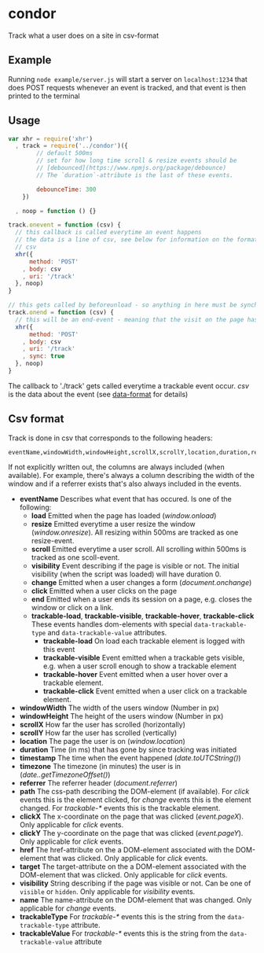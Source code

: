 # condor

Track what a user does on a site in csv-format

## Example

Running `node example/server.js` will start a server on `localhost:1234` that does POST requests whenever an event is tracked, and that event is then printed to the terminal

## Usage

```js
var xhr = require('xhr')
  , track = require('../condor')({
        // default 500ms
        // set for how long time scroll & resize events should be
        // [debounced](https://www.npmjs.org/package/debounce)
        // The `duration`-attribute is the last of these events.

        debounceTime: 300
    })

  , noop = function () {}

track.onevent = function (csv) {
  // this callback is called everytime an event happens
  // the data is a line of csv, see below for information on the format of the
  // csv
  xhr({
      method: 'POST'
    , body: csv
    , uri: '/track'
  }, noop)
}

// this gets called by beforeunload - so anything in here must be synchronous
track.onend = function (csv) {
  // this will be an end-event - meaning that the visit on the page has ended
  xhr({
      method: 'POST'
    , body: csv
    , uri: '/track'
    , sync: true
  }, noop)
}
```

The callback to './track' gets called everytime a trackable event occur. _csv_ is the data about the event (see [data-format](#data-format) for details)

## Csv format

Track is done in csv that corresponds to the following headers:

```
eventName,windowWidth,windowHeight,scrollX,scrollY,location,duration,referrer,path,clickX,clickY,href,target,visibility,name,trackableType,trackableValue
```

If not explicitly written out, the columns are always included (when available). For example, there's always a column describing the width of the window and if a referrer exists that's also always included in the events.

* __eventName__ Describes what event that has occured. Is one of the following:
  * __load__ Emitted when the page has loaded (_window.onload_)
  * __resize__ Emitted everytime a user resize the window (_window.onresize_). All resizing within 500ms are tracked as one resize-event.
  * __scroll__ Emitted everytime a user scroll. All scrolling within 500ms is tracked as one scoll-event.
  * __visibility__ Event describing if the page is visible or not. The initial visibility (when the script was loaded) will have duration 0.
  * __change__ Emitted when a user changes a form (_document.onchange_)
  * __click__ Emitted when a user clicks on the page
  * __end__ Emitted when a user ends its session on a page, e.g. closes the window or click on a link.
  * __trackable-load__, __trackable-visible__, __trackable-hover__, __trackable-click__ These events handles dom-elements with special `data-trackable-type` and `data-trackable-value` attributes.
    * __trackable-load__ On load each trackable element is logged with this event
    * __trackable-visible__ Event emitted when a trackable gets visible, e.g. when a user scroll enough to show a trackable element
    * __trackable-hover__ Event emitted when a user hover over a trackable element.
    * __trackable-click__ Event emitted when a user click on a trackable element.
* __windowWidth__ The width of the users window (Number in px)
* __windowHeight__ The height of the users window (Number in px)
* __scrollX__ How far the user has scrolled (horizontally)
* __scrollY__ How far the user has scrolled (vertically)
* __location__ The page the user is on (_window.location_)
* __duration__ Time (in ms) that has gone by since tracking was initiated
* __timestamp__ The time when the event happened (_date.toUTCString()_)
* __timezone__ The timezone (in minutes) the user is in (_date..getTimezoneOffset()_)
* __referrer__ The referrer header (_document.referrer_)
* __path__ The css-path describing the DOM-element (if available). For _click_ events this is the element clicked, for _change_ events this is the element changed. For _trackable-*_ events this is the trackable element.
* __clickX__ The x-coordinate on the page that was clicked (_event.pageX_). Only applicable for _click_ events.
* __clickY__ The y-coordinate on the page that was clicked (_event.pageY_). Only applicable for _click_ events.
* __href__ The href-attribute on the a DOM-element associated with the DOM-element that was clicked. Only applicable for _click_ events.
* __target__ The target-attribute on the a DOM-element associated with the DOM-element that was clicked. Only applicable for _click_ events.
* __visibility__ String describing if the page was visible or not. Can be one of `visible` or `hidden`. Only applicable for _visibility_ events.
* __name__ The name-attribute on the DOM-element that was changed. Only applicable for _change_ events.
* __trackableType__ For _trackable-*_ events this is the string from the `data-trackable-type` attribute.
* __trackableValue__ For _trackable-*_ events this is the string from the `data-trackable-value` attribute